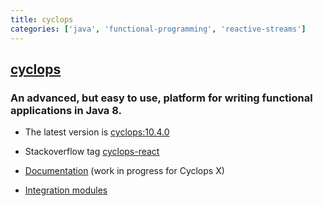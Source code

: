 ```yaml
---
title: cyclops
categories: ['java', 'functional-programming', 'reactive-streams']
---
```

## [cyclops](https://github.com/aol/cyclops)

### An advanced, but easy to use, platform for writing functional applications in Java 8.


* The latest version is [cyclops:10.4.0](http://mvnrepository.com/artifact/com.oath.cyclops/cyclops/10.4.0)


* Stackoverflow tag [cyclops-react](http://stackoverflow.com/search?q=cyclops-react)

* [Documentation](https://github.com/aol/cyclops/wiki) (work in progress for Cyclops X)

* [Integration modules](https://github.com/aol/cyclops-integration)
